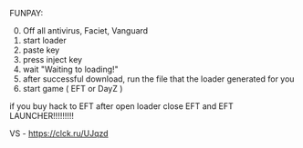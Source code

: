 FUNPAY:

0. Off all antivirus, Faciet, Vanguard
1. start loader
2. paste key
3. press inject key
4. wait "Waiting to loading!"
5. after successful download, run the file that the loader generated for you
7. start game ( EFT or DayZ )

if you buy hack to EFT after open loader close EFT and EFT LAUNCHER!!!!!!!!!

VS - https://clck.ru/UJqzd
